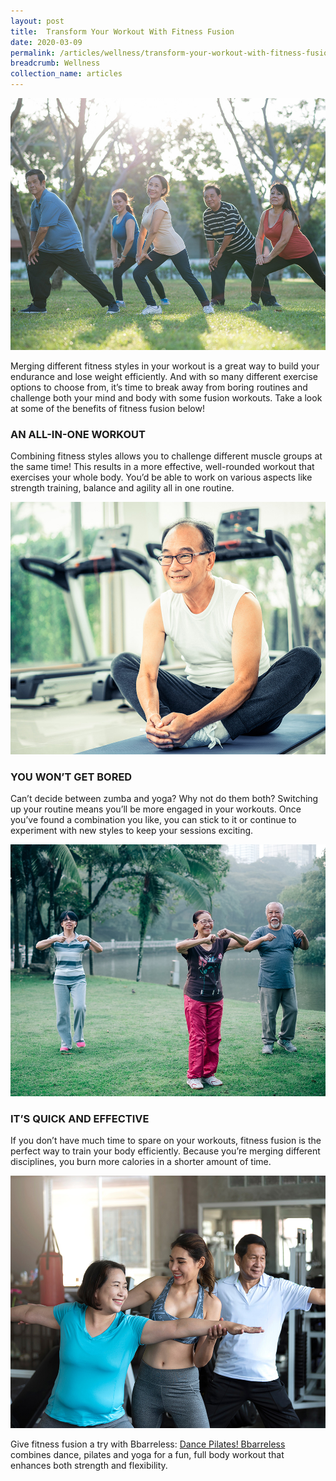 ```yaml
---
layout: post
title:  Transform Your Workout With Fitness Fusion
date: 2020-03-09
permalink: /articles/wellness/transform-your-workout-with-fitness-fusion
breadcrumb: Wellness
collection_name: articles
---
```

![Transform Your Workout With Fitness Fusion](/images/content-articles/wellness/transform-your-workout-with-fitness-fusion-img1.jpg)

Merging different fitness styles in your workout is a great way to build your endurance and lose weight efficiently. And with so many different exercise options to choose from, it’s time to break away from boring routines and challenge both your mind and body with some fusion workouts. Take a look at some of the benefits of fitness fusion below!

### AN ALL-IN-ONE WORKOUT
Combining fitness styles allows you to challenge different muscle groups at the same time! This results in a more effective, well-rounded workout that exercises your whole body. You’d be able to work on various aspects like strength training, balance and agility all in one routine.

![Transform Your Workout With Fitness Fusion](/images/content-articles/wellness/transform-your-workout-with-fitness-fusion-img2.jpg) 

### YOU WON’T GET BORED
Can’t decide between zumba and yoga? Why not do them both? Switching up your routine means you’ll be more engaged in your workouts. Once you’ve found a combination you like, you can stick to it or continue to experiment with new styles to keep your sessions exciting. 

![Transform Your Workout With Fitness Fusion](/images/content-articles/wellness/transform-your-workout-with-fitness-fusion-img3.jpg)

### IT’S QUICK AND EFFECTIVE 
If you don’t have much time to spare on your workouts, fitness fusion is the perfect way to train your body efficiently. Because you’re merging different disciplines, you burn more calories in a shorter amount of time. 

![Transform Your Workout With Fitness Fusion](/images/content-articles/wellness/transform-your-workout-with-fitness-fusion-img4.jpg)

Give fitness fusion a try with Bbarreless: [Dance Pilates! Bbarreless](../../course-directory/health-and-wellness/#bbarrelessdancepilates) combines dance, pilates and yoga for a fun, full body workout that enhances both strength and flexibility. 